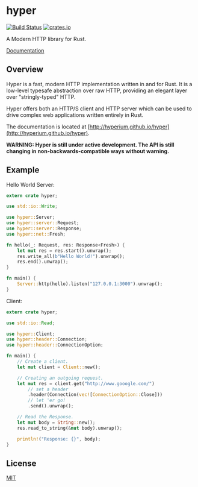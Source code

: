 # hyper

[![Build Status](https://travis-ci.org/hyperium/hyper.svg?branch=master)](https://travis-ci.org/hyperium/hyper)
[![crates.io](http://meritbadge.herokuapp.com/hyper)](https://crates.io/crates/hyper)

A Modern HTTP library for Rust.

[Documentation](http://hyperium.github.io/hyper)

## Overview

Hyper is a fast, modern HTTP implementation written in and for Rust. It
is a low-level typesafe abstraction over raw HTTP, providing an elegant
layer over "stringly-typed" HTTP.

Hyper offers both an HTTP/S client and HTTP server which can be used to drive
complex web applications written entirely in Rust.

The documentation is located at [http://hyperium.github.io/hyper](http://hyperium.github.io/hyper).

__WARNING: Hyper is still under active development. The API is still changing
in non-backwards-compatible ways without warning.__

## Example

Hello World Server:

```rust
extern crate hyper;

use std::io::Write;

use hyper::Server;
use hyper::server::Request;
use hyper::server::Response;
use hyper::net::Fresh;

fn hello(_: Request, res: Response<Fresh>) {
    let mut res = res.start().unwrap();
    res.write_all(b"Hello World!").unwrap();
    res.end().unwrap();
}

fn main() {
    Server::http(hello).listen("127.0.0.1:3000").unwrap();
}
```

Client:

```rust
extern crate hyper;

use std::io::Read;

use hyper::Client;
use hyper::header::Connection;
use hyper::header::ConnectionOption;

fn main() {
    // Create a client.
    let mut client = Client::new();

    // Creating an outgoing request.
    let mut res = client.get("http://www.gooogle.com/")
        // set a header
        .header(Connection(vec![ConnectionOption::Close]))
        // let 'er go!
        .send().unwrap();

    // Read the Response.
    let mut body = String::new();
    res.read_to_string(&mut body).unwrap();

    println!("Response: {}", body);
}
```

## License

[MIT](./LICENSE)

